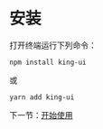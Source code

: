 # 安装


打开终端运行下列命令：

```
npm install king-ui
```

或

```
yarn add king-ui
```

  
下一节：[开始使用](#/doc/get-started)
  